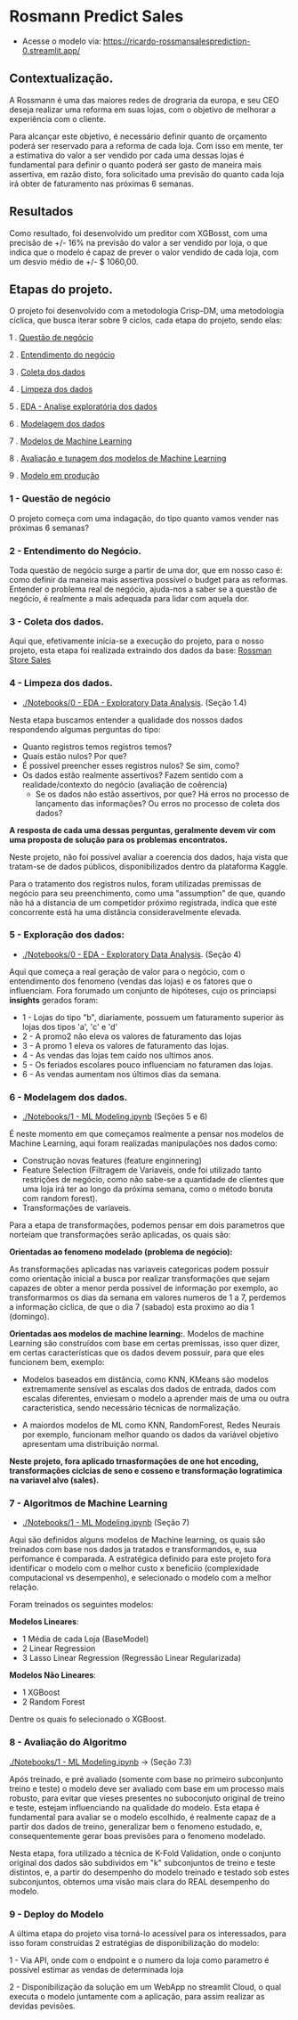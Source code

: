 # Rosmann Predict Sales

- Acesse o modelo via: https://ricardo-rossmansalesprediction-0.streamlit.app/

## Contextualização. 

A Rossmann é uma das maiores redes de drograria da europa, e seu CEO deseja realizar uma reforma em suas lojas, com o objetivo de melhorar a experiência com o cliente. 

Para alcançar este objetivo, é necessário definir quanto de orçamento poderá ser reservado para a reforma de cada loja. Com isso em mente, ter a estimativa do valor a ser vendido por cada uma dessas lojas é 
fundamental para definir o quanto poderá ser gasto de maneira mais assertiva, em razão disto, fora solicitado uma previsão do quanto cada loja irá obter de faturamento nas próximas 6 semanas. 

## Resultados

 Como resultado, foi desenvolvido um preditor com XGBosst, com uma precisão de +/- 16% na previsão do valor a ser vendido por loja, o que indica que o modelo é capaz de prever o valor vendido de cada loja, com um desvio médio de +/- $ 1060,00. 


## Etapas do projeto. 
O projeto foi desenvolvido com a metodologia Crisp-DM, uma metodologia cíclica, que busca iterar sobre 9 ciclos, cada etapa do projeto, sendo elas: 
   
   1 . [Questão de negócio](#1---questão-de-negócio)

   2 . [Entendimento do negócio](#2---entendimento-do-negócio)

   3 . [Coleta dos dados](#3---coleta-dos-dados)

   4 . [Limpeza dos dados](#4---impeza-dos-dados)

   5 . [EDA - Analise exploratória dos dados](#5---exploração-dos-dados)

   6 . [Modelagem dos dados](#6---modelagem-dos-dados)

   7 . [Modelos de Machine Learning](#7---algoritmos-de-machine-learning)

   8 . [Avaliação e tunagem dos modelos de Machine Learning](#8---avaliação-do-algoritmo)

   9 . [Modelo em produção](#9---deploy-do-modelo)


 ### 1 - Questão de negócio
 O projeto começa com uma indagação, do tipo quanto vamos vender nas próximas 6 semanas?

 ### 2 - Entendimento do Negócio. 
 Toda questão de negócio surge a partir de uma dor, que em nosso caso é: como definir
da maneira mais assertiva possível o budget para as reformas. Entender o problema real de negócio, ajuda-nos a saber se a questão de negócio, é realmente a mais adequada para lidar com aquela dor.

### 3 - Coleta dos dados. 
Aqui que, efetivamente inicia-se a execução do projeto, para o nosso projeto, esta etapa foi realizada extraindo dos dados da base: [Rossman Store Sales](https://www.kaggle.com/c/rossmann-store-sales)

### 4 - Limpeza dos dados.
  
  - [./Notebooks/0 - EDA - Exploratory Data Analysis](https://github.com/rycardyo/RossmanSalesPrediction/blob/main/Notebooks/0%20-%20EDA%20-%20Exploratory%20Data%20Analysis.ipynb). (Seção 1.4) 

  
  Nesta etapa buscamos entender a qualidade dos nossos dados respondendo algumas perguntas do tipo:
  -  Quanto registros temos registros temos?
  -  Quais estão nulos? Por que?
   -  É possível preencher esses registros nulos? Se sim, como?
  - Os dados estão realmente assertivos? Fazem sentido com a realidade/contexto do negócio (avaliação de coêrencia)
    - Se os dados não estão assertivos, por que? Há erros no processo de lançamento das informações? Ou erros no processo de coleta dos dados?
  
  **A resposta de cada uma dessas perguntas, geralmente devem vir com uma proposta de solução para os problemas encontratos.**  

  
  Neste projeto, não foi possível avaliar a coerencia dos dados, haja vista que tratam-se de dados públicos, disponibilizados dentro da plataforma Kaggle.
  
  Para o tratamento dos registros nulos, foram utilizadas premissas de negócio para seu preenchimento, como 
  uma "assumption" de que, quando não há a distancia de um competidor próximo registrada, indica que 
  este concorrente está ha uma distância consideravelmente elevada. 

   
### 5 - Exploração dos dados: 

- [./Notebooks/0 - EDA - Exploratory Data Analysis](https://github.com/rycardyo/RossmanSalesPrediction/blob/main/Notebooks/0%20-%20EDA%20-%20Exploratory%20Data%20Analysis.ipynb). (Seção 4) 


Aqui que começa a real geração de valor para o negócio, com o entendimento dos fenomeno (vendas das lojas) e os fatores que o influenciam. Fora forumado um conjunto de hipóteses, cujo os princiapsi
**insights** gerados foram:
 - 1 - Lojas do tipo "b", diariamente, possuem um faturamento superior às lojas dos tipos 'a', 'c' e 'd'
 - 2 - A promo2 não eleva os valores de faturamento das lojas 
 - 3 - A promo 1 eleva os valores de faturamento das lojas. 
 - 4 - As vendas das lojas tem caído nos ultimos anos. 
 - 5 - Os feriados escolares pouco influenciam no faturamen das lojas. 
 - 6 - As vendas aumentam nos últimos dias da semana. 
 
 
### 6 - Modelagem dos dados. 
  
  - [./Notebooks/1 - ML Modeling.ipynb](https://github.com/rycardyo/RossmanSalesPrediction/blob/main/Notebooks/1%20-%20ML%20Modeling.ipynb) (Seções 5 e 6)


  É neste momento em que começamos realmente a pensar nos modelos de Machine Learning, aqui foram realizadas manipulações nos dados como:
  - Construção novas features (feature enginnering)
  - Feature Selection (Filtragem de Variaveis, onde foi utilizado tanto restrições de negócio, como não sabe-se a quantidade de clientes que uma loja irá ter ao longo da próxima semana, como o método boruta com random forest). 
  -  Transformações de varíaveis.
  
  Para a etapa de transformações, podemos pensar em dois parametros que norteiam que transformações serão aplicadas, os quais são:
  
  **Orientadas ao fenomeno modelado (problema de negócio):**
  
  As transformações aplicadas nas variaveis categoricas podem possuir como orientação inicial a busca por realizar transformações que sejam capazes de obter a menor perda possível de informação por exemplo, ao transformarmos os dias da semana em valores numeros de 1 a 7, perdemos a informação ciclica, de que o dia 7 (sabado) esta proximo ao dia 1 (domingo).
  
  **Orientadas aos modelos de machine learning:**.
  Modelos de machine Learning são construídos com base em certas premissas, isso quer dizer, em certas características que os dados devem possuir, para que eles funcionem bem, exemplo:
     
   -  Modelos baseados em distância, como KNN, KMeans são modelos extremamente sensível as escalas dos dados de entrada, dados com escalas diferentes, enviesam o modelo a aprender mais de uma ou outra caracteristica, sendo necessário técnicas de normalização.
    
  - A maiordos modelos de ML como KNN, RandomForest, Redes Neurais por exemplo, funcionam melhor quando os dados da variável objetivo apresentam uma distribuição normal.

  **Neste projeto, fora aplicado trnasformações de one hot encoding, transformações ciclcias de seno e cosseno e transformação logratimica na variavel alvo (sales).**
  
  
### 7 - Algoritmos de Machine Learning 
 
 -  [./Notebooks/1 - ML Modeling.ipynb](https://github.com/rycardyo/RossmanSalesPrediction/blob/main/Notebooks/1%20-%20ML%20Modeling.ipynb) (Seção 7)

 
 Aqui são definidos alguns modelos de Machine learning, os quais são treinados com base nos dados ja tratados e transformandos, e, sua perfomance é comparada. 
 A estratégica definido para este projeto fora identificar o modelo com o melhor custo x beneficiio (complexidade computacional vs desempenho), e selecionado o modelo
 com a melhor relação. 

  Foram treinados os seguintes modelos:

  **Modelos Lineares**:
   
   -  1 Média de cada Loja (BaseModel)
   -  2 Linear Regression 
   -  3 Lasso Linear Regression  (Regressão Linear Regularizada)
  

  **Modelos Não Lineares**: 

   - 1 XGBoost   
   - 2 Random Forest
    
  Dentre os quais fo selecionado o XGBoost.

### 8 - Avaliação do Algoritmo 

[./Notebooks/1 - ML Modeling.ipynb](https://github.com/rycardyo/RossmanSalesPrediction/blob/main/Notebooks/1%20-%20ML%20Modeling.ipynb) -> (Seção 7.3)

Após treinado, e pré avaliado (somente com base no primeiro subconjunto treino e teste) o modelo deve ser avaliado com base em um processo mais robusto, para evitar que vieses presentes no suboconjuto original de treino e teste, estejam influenciando na qualidade do modelo. Esta etapa é fundamental para avaliar se o modelo escolhido, é realmente capaz de a partir dos dados de treino, generalizar bem o fenomeno estudado, e, consequentemente gerar boas previsões para o fenomeno modelado. 

Nesta etapa, fora utilizado a técnica de K-Fold Validation, onde o conjunto original dos dados são subdividos em "k" subconjuntos de treino e teste distintos, e, a partir do desempenho  do modelo treinado e testado sob estes subconjuntos, obtemos uma visão mais clara do REAL desempenho do modelo. 


### 9 - Deploy do Modelo
  A última etapa do projeto visa torná-lo acessível para os interessados, para isso foram construidas 2 estratégias de disponibilização do modelo:

   1 - Via API, onde com o endpoint e o numero da loja como parametro é possível estimar as vendas de determinada loja 
  
   2 - Disponibilização da solução em um WebApp no streamlit Cloud, o qual executa o modelo juntamente com a aplicação, para assim realizar as devidas pevisões. 



